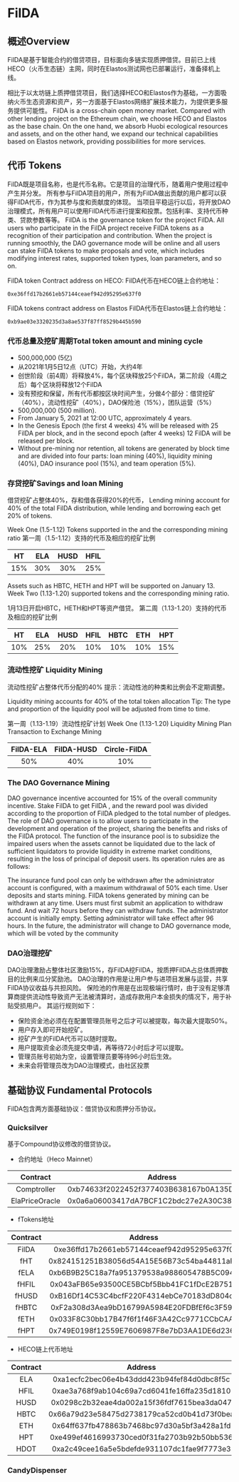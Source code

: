 # FilDA

## 概述Overview
FilDA是基于智能合约的借贷项目，目标面向多链实现质押借贷。目前已上线HECO（火币生态链）主网，同时在Elastos测试网也已部署运行，准备择机上线。

相比于以太坊链上质押借贷项目，我们选择HECO和Elastos作为基础，一方面吸纳火币生态资源和资产，另一方面基于Elastos网络扩展技术能力，为提供更多服务提供可能性。
FilDA is a cross-chain open money market. Compared with other lending project on the Ethereum chain, we choose HECO and Elastos as the base chain. On the one hand, we absorb Huobi ecological resources and assets, and on the other hand, we expand our technical capabilities based on Elastos network, providing possibilities for more services.


## 代币 Tokens
FilDA既是项目名称，也是代币名称。它是项目的治理代币，随着用户使用过程中产生并分发。
所有参与FilDA项目的用户，所有为FilDA做出贡献的用户都可以获得FilDA代币，作为其参与度和贡献度的体现。
当项目平稳运行以后，将开放DAO治理模式，所有用户可以使用FilDA代币进行提案和投票。包括利率、支持代币种类、贷款参数等等。
FilDA is the governance token for the project FilDA. All users who participate in the FilDA project receive FilDA tokens as a recognition of their participation and contribution. When the project is running smoothly, the DAO governance mode will be online and all users can stake FilDA tokens to make proposals and vote, which includes modifying interest rates, supported token types, loan parameters, and so on.


FilDA token Contract address on HECO:
FilDA代币在HECO链上合约地址：
```
0xe36ffd17b2661eb57144ceaef942d95295e637f0
```

FilDA tokens contract address on Elastos
FilDA代币在Elastos链上合约地址：
```
0xb9ae03e3320235d3a8ae537f87ff8529b445b590
```

### 代币总量及挖矿周期Total token amount and mining cycle
- 500,000,000 (5亿)
- 从2021年1月5日12点（UTC）开始，大约4年
- 创世阶段（前4周）将释放4%，每个区块释放25个FilDA，第二阶段（4周之后）每个区块将释放12个FilDA
- 没有预挖和保留，所有代币都按区块时间产生，分做4个部分：借贷挖矿（40%），流动性挖矿（40%），DAO保险池（15%），团队运营（5%）
- 500,000,000 (500 million).
- From January 5, 2021 at 12:00 UTC, approximately 4 years.
- In the Genesis Epoch (the first 4 weeks) 4% will be released with 25 FilDA per block, and in the second epoch (after 4 weeks) 12 FilDA will be released per block.
- Without pre-mining nor retention, all tokens are generated by block time and are divided into four parts: loan mining (40%), liquidity mining (40%), DAO insurance pool (15%), and team operation (5%).


### 存贷挖矿Savings and loan Mining
借贷挖矿占整体40%，存和借各获得20%的代币，
Lending mining account for 40% of the total FilDA distribution, while lending and borrowing each get 20% of tokens.


Week One (1.5-1.12)
Tokens supported in the  and the corresponding mining ratio
第一周（1.5-1.12）支持的代币及相应的挖矿比例

|    HT    |    ELA    |    HUSD    |    HFIL    |
| :------: | :-------: | :--------: | :--------: |
|   15%    |    30%    |    30%     |     25%    |



Assets such as HBTC, HETH and HPT will be supported on January 13. 
Week Two (1.13-1.20) supported tokens and the corresponding mining ratio.

1月13日开启HBTC，HETH和HPT等资产借贷。
第二周（1.13-1.20）支持的代币及相应的挖矿比例

|    HT    |    ELA    |    HUSD    |    HFIL    |   HBTC    |    ETH    |     HPT    |
| :------: | :-------: | :--------: | :--------: | :-------: | :--------: | :--------: |
|   10%    |    25%    |    20%     |     10%    |    10%    |    10%     |     15%    |



### 

### 流动性挖矿  Liquidity Mining
流动性挖矿占整体代币分配的40%
提示：流动性池的种类和比例会不定期调整。

Liquidity mining accounts for 40% of the total token allocation 
Tip: The type and proportion of the liquidity pool will be adjusted from time to time.

第一周（1.13-1.19）流动性挖矿计划
Week One (1.13-1.20) Liquidity Mining Plan Transaction to Exchange Mining

| FilDA-ELA | FilDA-HUSD | Circle-FilDA |
| :-------: | :--------: | :----------: |
|    50%    |     40%    |     10%      |



### The DAO Governance Mining
DAO governance incentive accounted for 15% of the overall community incentive. Stake FilDA to get FilDA , and the reward pool was divided according to the proportion of FilDA pledged to the total number of pledges. The role of DAO governance is to allow users to participate in the development and operation of the project, sharing the benefits and risks of the FilDA protocol. The function of the insurance pool is to subsidize the impaired users when the assets cannot be liquidated due to the lack of sufficient liquidators to provide liquidity in extreme market conditions, resulting in the loss of principal of deposit users. Its operation rules are as follows:

The insurance fund pool can only be withdrawn after the administrator account is configured, with a maximum withdrawal of 50% each time.
User deposits and starts mining.
FilDA tokens generated by mining can be withdrawn at any time.
Users must first submit an application to withdraw fund. And wait 72 hours before they can withdraw funds.
The administrator account is initially empty. Setting administrator will take effect after 96 hours.
In the future, the administrator will change to DAO governance mode, which will be voted by the community


### DAO治理挖矿
DAO治理激励占整体社区激励15%，存FilDA挖FilDA，按质押FilDA占总体质押数目的比例来瓜分奖励池。
DAO治理的作用是让用户参与进项目发展与运营，共享FilDA协议收益与共担风险。
保险池的作用是在出现极端行情时，由于没有足够清算商提供流动性导致资产无法被清算时，造成存款用户本金损失的情况下，用于补贴受损用户。
其运行规则如下：
- 保险资金池必须在在配置管理员账号之后才可以被提取，每次最大提取50%。
- 用户存入即可开始挖矿。
- 挖矿产生的FilDA代币可以随时提取。
- 用户提取资金必须先提交申请，再等待72小时后才可以提取。
- 管理员账号初始为空，设置管理员要等待96小时后生效。
- 未来会将管理员改为DAO治理模式，由社区投票

## 基础协议 Fundamental Protocols
FilDA包含两方面基础协议：借贷协议和质押分币协议。

### Quicksilver
基于Compound协议修改的借贷协议。

- 合约地址（Heco Mainnet） 

|       Contract       |                  Address                   |
| :------------------: | :----------------------------------------: |
| Comptroller | 0xb74633f2022452f377403B638167b0A135DB096d |
| ElaPriceOracle | 0x0a6a06003417dA7BCF1C2bdc27e2A30C38EfF4Ad |

- fTokens地址

|       Contract       |                  Address                   |
| :------------------: | :----------------------------------------: |
| FilDA | 0xe36ffd17b2661eb57144ceaef942d95295e637f0 |
| fHT | 0x824151251B38056d54A15E56B73c54ba44811aF8 |
| fELA | 0xb6B9B25C18a7fa951379538a988605478B5C0940 |
| fHFIL | 0x043aFB65e93500CE5BCbf5Bbb41FC1fDcE2B7518 |
| fHUSD | 0xB16Df14C53C4bcfF220F4314ebCe70183dD804c0 |
| fHBTC | 0xF2a308d3Aea9bD16799A5984E20FDBfEf6c3F595 |
| fETH | 0x033F8C30bb17B47f6f1f46F3A42Cc9771CCbCAAE |
| fHPT | 0x749E0198f12559E7606987F8e7bD3AA1DE6d236E |

- HECO链上代币地址

|       Contract       |                  Address                   |
| :------------------: | :----------------------------------------: |
| ELA | 0xa1ecfc2bec06e4b43ddd423b94fef84d0dbc8f5c |
| HFIL | 0xae3a768f9ab104c69a7cd6041fe16ffa235d1810 |
| HUSD | 0x0298c2b32eae4da002a15f36fdf7615bea3da047 |
| HBTC | 0x66a79d23e58475d2738179ca52cd0b41d73f0bea |
| ETH | 0x64ff637fb478863b7468bc97d30a5bf3a428a1fd |
| HPT | 0xe499ef4616993730ced0f31fa2703b92b50bb536 |
| HDOT | 0xa2c49cee16a5e5bdefde931107dc1fae9f7773e3 |

### CandyDispenser
